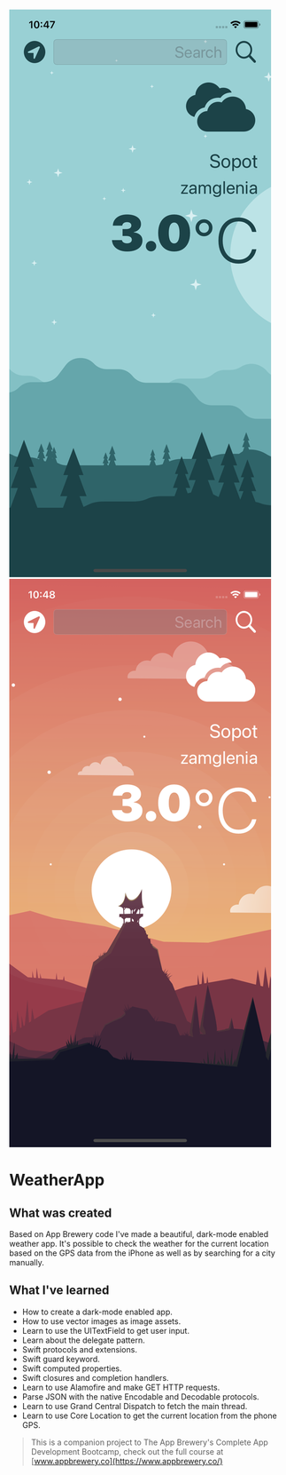 
![App Brewery Banner](Documentation/lightmode.png)
![App Brewery Banner](Documentation/darkmode.png)

#  WeatherApp


## What was created

Based on App Brewery code I've made a beautiful, dark-mode enabled weather app. It's possible to check the weather for the current location based on the GPS data from the iPhone as well as by searching for a city manually. 

## What I've learned

* How to create a dark-mode enabled app.
* How to use vector images as image assets.
* Learn to use the UITextField to get user input. 
* Learn about the delegate pattern.
* Swift protocols and extensions. 
* Swift guard keyword. 
* Swift computed properties.
* Swift closures and completion handlers.
* Learn to use Alamofire and make GET HTTP requests.
* Parse JSON with the native Encodable and Decodable protocols. 
* Learn to use Grand Central Dispatch to fetch the main thread.
* Learn to use Core Location to get the current location from the phone GPS. 

>This is a companion project to The App Brewery's Complete App Development Bootcamp, check out the full course at [www.appbrewery.co](https://www.appbrewery.co/)

